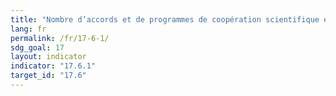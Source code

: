 ```yaml
---
title: "Nombre d’accords et de programmes de coopération scientifique et technologique entre pays, par type de coopération"
lang: fr
permalink: /fr/17-6-1/
sdg_goal: 17
layout: indicator
indicator: "17.6.1"
target_id: "17.6"
---
```


